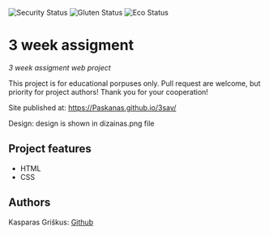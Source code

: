 <!-- ![LICENSE](https://img.shields.io/badge/license-MIT-blue.svg?style=flat-square) -->

![Security Status](https://img.shields.io/security-headers?label=Security&url=https%3A%2F%2Fgithub.com&style=flat-square)
![Gluten Status](https://img.shields.io/badge/Gluten-Free-green.svg)
![Eco Status](https://img.shields.io/badge/ECO-Friendly-green.svg)

# 3 week assigment

_3 week assigment web project_

This project is for educational porpuses only. Pull request are welcome, but priority for project authors! Thank you for your cooperation!

Site published at: https://Paskanas.github.io/3sav/

Design: design is shown in dizainas.png file

## Project features

- HTML
- CSS

## Authors

Kasparas Griškus: [Github](https://github.com/Paskanas)
